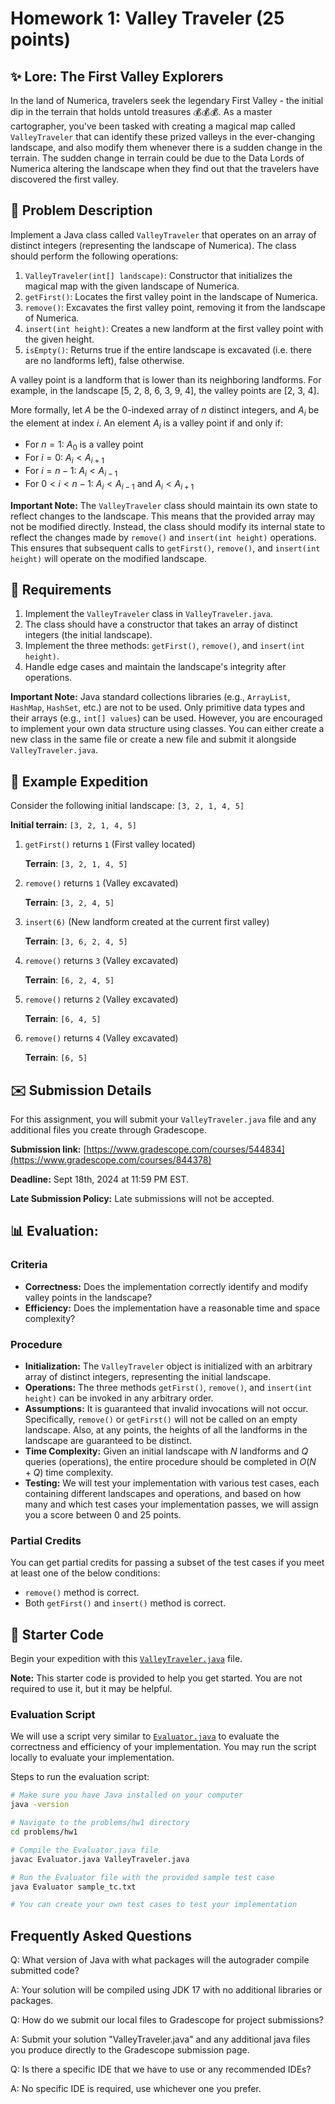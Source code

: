 # Homework 1: Valley Traveler (25 points)

## :sparkles: Lore: The First Valley Explorers

In the land of Numerica, travelers seek the legendary First Valley - the initial dip in the terrain that holds untold treasures :moneybag::moneybag::moneybag:. As a master cartographer, you've been tasked with creating a magical map called `ValleyTraveler` that can identify these prized valleys in the ever-changing landscape, and also modify them whenever there is a sudden change in the terrain. The sudden change in terrain could be due to the Data Lords of Numerica altering the landscape when they find out that the travelers have discovered the first valley.

## :scroll: Problem Description

Implement a Java class called `ValleyTraveler` that operates on an array of distinct integers (representing the landscape of Numerica). The class should perform the following operations:

1. `ValleyTraveler(int[] landscape)`: Constructor that initializes the magical map with the given landscape of Numerica.
2. `getFirst()`: Locates the first valley point in the landscape of Numerica.
3. `remove()`: Excavates the first valley point, removing it from the landscape of Numerica.
4. `insert(int height)`: Creates a new landform at the first valley point with the given height.
5. `isEmpty()`: Returns true if the entire landscape is excavated (i.e. there are no landforms left), false otherwise.

A valley point is a landform that is lower than its neighboring landforms. For example, in the landscape [5, 2, 8, 6, 3, 9, 4], the valley points are [2, 3, 4].    

More formally, let $A$ be the $0$-indexed array of $n$ distinct integers, and $A_{i}$ be the element at index $i$.
An element $A_{i}$ is a valley point if and only if:
- For $n = 1$: $A_{0}$ is a valley point
- For $i = 0$: $A_{i} < A_{i+1}$
- For $i = n-1$: $A_{i} < A_{i-1}$
- For $0 < i < n-1$: $A_{i} < A_{i-1}$ and $A_{i} < A_{i+1}$

**Important Note:** The `ValleyTraveler` class should maintain its own state to reflect changes to the landscape. This means that the provided array may not be modified directly. Instead, the class should modify its internal state to reflect the changes made by `remove()` and `insert(int height)` operations. This ensures that subsequent calls to `getFirst()`, `remove()`, and `insert(int height)` will operate on the modified landscape.

## :briefcase: Requirements

1. Implement the `ValleyTraveler` class in `ValleyTraveler.java`.
2. The class should have a constructor that takes an array of distinct integers (the initial landscape).
3. Implement the three methods: `getFirst()`, `remove()`, and `insert(int height)`.
4. Handle edge cases and maintain the landscape's integrity after operations.

**Important Note:** Java standard collections libraries (e.g., `ArrayList`, `HashMap`, `HashSet`, etc.) are not to be used. Only primitive data types and their arrays (e.g., `int[] values`) can be used. However, you are encouraged to implement your own data structure using classes. You can either create a new class in the same file or create a new file and submit it alongside `ValleyTraveler.java`.

## :footprints: Example Expedition

Consider the following initial landscape: `[3, 2, 1, 4, 5]`

**Initial terrain:** `[3, 2, 1, 4, 5]`

1. `getFirst()` returns `1` (First valley located)

   **Terrain**: `[3, 2, 1, 4, 5]`

2. `remove()` returns `1` (Valley excavated)

   **Terrain**: `[3, 2, 4, 5]`

3. `insert(6)` (New landform created at the current first valley)

   **Terrain**: `[3, 6, 2, 4, 5]`

4. `remove()` returns `3` (Valley excavated)

   **Terrain**: `[6, 2, 4, 5]`

5. `remove()` returns `2` (Valley excavated)

   **Terrain**: `[6, 4, 5]`

6. `remove()` returns `4` (Valley excavated)

   **Terrain**: `[6, 5]`

## :envelope: Submission Details

For this assignment, you will submit your `ValleyTraveler.java` file and any additional files you create through Gradescope. 

__Submission link:__ [https://www.gradescope.com/courses/544834](https://www.gradescope.com/courses/844378)

__Deadline:__ Sept 18th, 2024 at 11:59 PM EST.

__Late Submission Policy:__ Late submissions will not be accepted.

## :bar_chart: Evaluation:

### Criteria

- __Correctness:__ Does the implementation correctly identify and modify valley points in the landscape?
- __Efficiency:__ Does the implementation have a reasonable time and space complexity?

### Procedure

- __Initialization:__ The `ValleyTraveler` object is initialized with an arbitrary array of distinct integers, representing the initial landscape.
- __Operations:__ The three methods `getFirst()`, `remove()`, and `insert(int height)` can be invoked in any arbitrary order.
- __Assumptions:__ It is guaranteed that invalid invocations will not occur. Specifically, `remove()` or `getFirst()` will not be called on an empty landscape. Also, at any points, the heights of all the landforms in the landscape are guaranteed to be distinct.   
- __Time Complexity:__ Given an initial landscape with $N$ landforms and $Q$ queries (operations), the entire procedure should be completed in $O(N+Q)$ time complexity.
- __Testing:__ We will test your implementation with various test cases, each containing different landscapes and operations, and based on how many and which test cases your implementation passes, we will assign you a score between 0 and 25 points. 

### Partial Credits
You can get partial credits for passing a subset of the test cases if you meet at least one of the below conditions:
- `remove()` method is correct.
- Both `getFirst()` and `insert()` method is correct.


## :rocket: Starter Code

Begin your expedition with this [`ValleyTraveler.java`](ValleyTraveler.java) file.

__Note:__ This starter code is provided to help you get started. You are not required to use it, but it may be helpful.

### Evaluation Script

We will use a script very similar to [`Evaluator.java`](Evaluator.java) to evaluate the correctness and efficiency of your implementation. You may run the script locally to evaluate your implementation.

Steps to run the evaluation script:

```bash
# Make sure you have Java installed on your computer
java -version

# Navigate to the problems/hw1 directory
cd problems/hw1

# Compile the Evaluator.java file
javac Evaluator.java ValleyTraveler.java

# Run the Evaluator file with the provided sample test case
java Evaluator sample_tc.txt

# You can create your own test cases to test your implementation
```

## Frequently Asked Questions

Q: What version of Java with what packages will the autograder compile submitted code?

A: Your solution will be compiled using JDK 17 with no additional libraries or packages.

Q: How do we submit our local files to Gradescope for project submissions?

A: Submit your solution "ValleyTraveler.java" and any additional java files you produce directly to the Gradescope submission page.

Q: Is there a specific IDE that we have to use or any recommended IDEs?

A: No specific IDE is required, use whichever one you prefer.